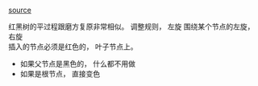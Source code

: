 [source](https://time.geekbang.org/column/article/68976)

红黑树的平过程跟磨方复原非常相似。 
调整规则， 
左旋  围绕某个节点的左旋， 
右旋  
插入的节点必须是红色的， 叶子节点上。 
- 如果父节点是黑色的， 什么都不用做
- 如果是根节点， 直接变色

